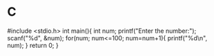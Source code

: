 # C
#include <stdio.h>
int main(){
   int num;
   printf("Enter the number:");
   scanf("%d", &num);
   for(num; num<=100; num=num+1){
      printf("%d\n", num);
   }
   return 0;
}
